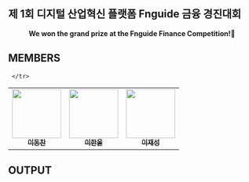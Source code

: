 ## 제 1회 디지털 산업혁신 플랫폼 Fnguide 금융 경진대회

<p align = 'center'>
  <b>We won the grand prize at the Fnguide Finance Competition!🥇</b>
</p>

## MEMBERS
<table>
  <tr>
      <td align="center"><a href="https://github.com/DongChan-Lee"><img src="https://avatars.githubusercontent.com/u/54230911?v=4" width="100" height="100"><br /><sub><b>이동찬</b></sub></td>
      <td align="center"><a href="https://github.com/h-albert-lee"><img src="https://avatars.githubusercontent.com/u/88315152?v=4" width="100" height="100"><br /><sub><b>이한울</b></sub></td>
      <td align="center"><a href="https://github.com/gracekelly-1954"><img src="https://avatars.githubusercontent.com/u/88758317?v=4" width="100" height="100"><br /><sub><b>이재성</b></sub></td>
     
     </tr>
</table>

## OUTPUT

<div class='tableauPlaceholder' id='viz1646886636417' style='position: relative'><object class='tableauViz'  style='display:none;'><param name='host_url' value='https%3A%2F%2Fpublic.tableau.com%2F' /> <param name='embed_code_version' value='3' /> <param name='site_root' value='' /><param name='name' value='EaSyGuideTOESG&#47;1_1' /><param name='tabs' value='no' /><param name='toolbar' value='yes' /><param name='animate_transition' value='yes' /><param name='display_static_image' value='yes' /><param name='display_spinner' value='yes' /><param name='display_overlay' value='yes' /><param name='display_count' value='yes' /><param name='language' value='ko-KR' /></object></div>                <script type='text/javascript'>                    var divElement = document.getElementById('viz1646886636417');                    var vizElement = divElement.getElementsByTagName('object')[0];                    vizElement.style.width='100%';vizElement.style.height=(divElement.offsetWidth*0.75)+'px';                    var scriptElement = document.createElement('script');                    scriptElement.src = 'https://public.tableau.com/javascripts/api/viz_v1.js';                    vizElement.parentNode.insertBefore(scriptElement, vizElement);                </script>
